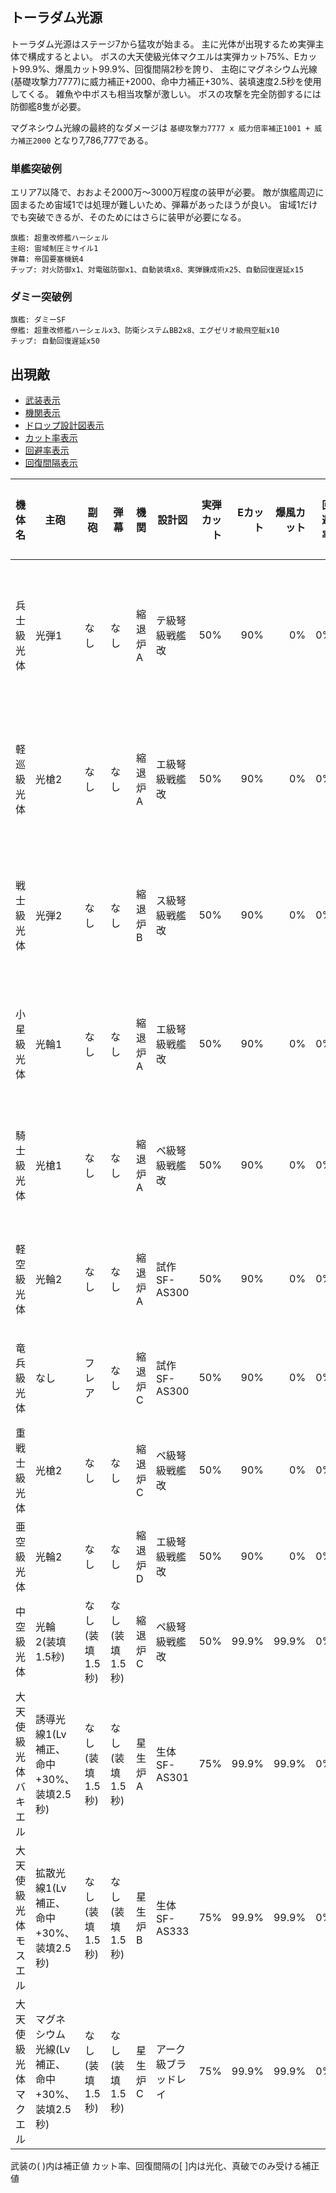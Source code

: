 ## トーラダム光源

トーラダム光源はステージ7から猛攻が始まる。
主に光体が出現するため実弾主体で構成するとよい。
ボスの大天使級光体マクエルは実弾カット75%、Eカット99.9%、爆風カット99.9%、回復間隔2秒を誇り、
主砲にマグネシウム光線(基礎攻撃力7777)に威力補正+2000、命中力補正+30%、装填速度2.5秒を使用してくる。
雑魚や中ボスも相当攻撃が激しい。
ボスの攻撃を完全防御するには防御艦8隻が必要。

マグネシウム光線の最終的なダメージは `基礎攻撃力7777 x 威力倍率補正1001 + 威力補正2000` となり7,786,777である。


### 単艦突破例

エリア7以降で、おおよそ2000万～3000万程度の装甲が必要。
敵が旗艦周辺に固まるため宙域1では処理が難しいため、弾幕があったほうが良い。
宙域1だけでも突破できるが、そのためにはさらに装甲が必要になる。

```
旗艦: 超重改修艦ハーシェル
主砲: 宙域制圧ミサイル1
弾幕: 帝国要塞機銃4
チップ: 対火防御x1、対電磁防御x1、自動装填x8、実弾錬成術x25、自動回復遅延x15
```

### ダミー突破例

```
旗艦: ダミーSF
僚艦: 超重改修艦ハーシェルx3、防衛システムBB2x8、エグゼリオ級飛空艇x10
チップ: 自動回復遅延x50
```

## 出現敵

<script>function table_col_visible(table, cols){$(table).find(cols.map(function(col) {return "thead th:nth-child(" + col + "), tbody tr td:nth-child(" + col + ")";}).join(", ")).toggle();}$(window).on('load', function () {table_col_visible($("#visible_list")[0].nextSibling.nextSibling, [2, 3, 4, 5, 6, 7, 8, 9, 10, 11, 12]);});</script>
<ul id="visible_list">
  <li><a href="javascript:void(0)" onclick="table_col_visible(this.parentNode.parentNode.nextSibling.nextSibling, [2, 3, 4])">武装表示</a></li>
  <li><a href="javascript:void(0)" onclick="table_col_visible(this.parentNode.parentNode.nextSibling.nextSibling, [5])">機関表示</a></li>
  <li><a href="javascript:void(0)" onclick="table_col_visible(this.parentNode.parentNode.nextSibling.nextSibling, [6])">ドロップ設計図表示</a></li>
  <li><a href="javascript:void(0)" onclick="table_col_visible(this.parentNode.parentNode.nextSibling.nextSibling, [7, 8, 9])">カット率表示</a></li>
  <li><a href="javascript:void(0)" onclick="table_col_visible(this.parentNode.parentNode.nextSibling.nextSibling, [10, 11])">回避率表示</a></li>
  <li><a href="javascript:void(0)" onclick="table_col_visible(this.parentNode.parentNode.nextSibling.nextSibling, [12])">回復間隔表示</a></li>
</ul>

| 機体名               | 主砲                                          | 副砲            | 弾幕            | 機関    | 設計図               | 実弾カット | Eカット | 爆風カット | 回避率 | 爆風回避率 | 回復間隔 | 登場ステージ                  |
|----------------------|-----------------------------------------------|-----------------|-----------------|---------|----------------------|-----------:|--------:|-----------:|-------:|-----------:|----------|-------------------------------|
| 兵士級光体           | 光弾1                                         | なし            | なし            | 縮退炉A | テ級弩級戦艦改       |        50% |     90% |         0% |     0% |         0% | 15秒     | 1、2、3、4、5、6、7、8、9、10 |
| 軽巡級光体           | 光槍2                                         | なし            | なし            | 縮退炉A | エ級弩級戦艦改       |        50% |     90% |         0% |     0% |         0% | 15秒     | 1ボス、4、5、6、7、8、9、10   |
| 戦士級光体           | 光弾2                                         | なし            | なし            | 縮退炉B | ス級弩級戦艦改       |        50% |     90% |         0% |     0% |         0% | 15秒     | 2、3、4、5、6、7、8、9、10    |
| 小星級光体           | 光輪1                                         | なし            | なし            | 縮退炉A | エ級弩級戦艦改       |        50% |     90% |         0% |     0% |         0% | 15秒     | 2ボス、5、6、7、8、9、10      |
| 騎士級光体           | 光槍1                                         | なし            | なし            | 縮退炉A | ペ級弩級戦艦改       |        50% |     90% |         0% |     0% |         0% | 15秒     | 3、4、5、6、7、8、9、10       |
| 軽空級光体           | 光輪2                                         | なし            | なし            | 縮退炉A | 試作SF-AS300         |        50% |     90% |         0% |     0% |         0% | 15秒     | 3ボス、6、7、8、9、10         |
| 竜兵級光体           | なし                                          | フレア          | なし            | 縮退炉C | 試作SF-AS300         |        50% |     90% |         0% |     0% |         0% | 15秒     | 4ボス、7、8、9、10            |
| 重戦士級光体         | 光槍2                                         | なし            | なし            | 縮退炉C | ペ級弩級戦艦改       |        50% |     90% |         0% |     0% |         0% | 15秒     | 5ボス、8、9、10               |
| 亜空級光体           | 光輪2                                         | なし            | なし            | 縮退炉D | エ級弩級戦艦改       |        50% |     90% |         0% |     0% |         0% | 15秒     | 6ボス、9、10                  |
| 中空級光体           | 光輪2(装填1.5秒)                              | なし(装填1.5秒) | なし(装填1.5秒) | 縮退炉C | ペ級弩級戦艦改       |        50% |   99.9% |      99.9% |     0% |         0% | 4秒      | 7ボス、9、10                  |
| 大天使級光体バキエル | 誘導光線1(Lv補正、命中+30%、装填2.5秒)        | なし(装填1.5秒) | なし(装填1.5秒) | 星生炉A | 生体SF-AS301         |        75% |   99.9% |      99.9% |     0% |         0% | 2秒      | 8ボス                         |
| 大天使級光体モスエル | 拡散光線1(Lv補正、命中+30%、装填2.5秒)        | なし(装填1.5秒) | なし(装填1.5秒) | 星生炉B | 生体SF-AS333         |        75% |   99.9% |      99.9% |     0% |         0% | 2秒      | 9ボス                         |
| 大天使級光体マクエル | マグネシウム光線(Lv補正、命中+30%、装填2.5秒) | なし(装填1.5秒) | なし(装填1.5秒) | 星生炉C | アーク級ブラッドレイ |        75% |   99.9% |      99.9% |     0% |         0% | 2秒      | 10ボス                        |

武装の( )内は補正値
カット率、回復間隔の[ ]内は光化、真破でのみ受ける補正値
